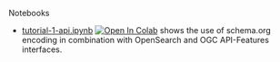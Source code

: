 Notebooks


* [tutorial-1-api.ipynb](https://github.com/eovoc/eo-on-schema.org/blob/main/notebooks/tutorial-1-api.ipynb) [![Open In Colab](https://colab.research.google.com/assets/colab-badge.svg)](https://colab.research.google.com/github/eovoc/eo-on-schema.org/blob/main/notebooks/tutorial-1-api.ipynb) shows the use of schema.org encoding in combination with OpenSearch and OGC API-Features interfaces.
